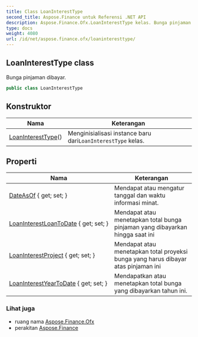 ```yaml
---
title: Class LoanInterestType
second_title: Aspose.Finance untuk Referensi .NET API
description: Aspose.Finance.Ofx.LoanInterestType kelas. Bunga pinjaman dibayar.
type: docs
weight: 4080
url: /id/net/aspose.finance.ofx/loaninteresttype/
---
```

## LoanInterestType class

Bunga pinjaman dibayar.

```csharp
public class LoanInterestType
```

## Konstruktor

| Nama | Keterangan |
| --- | --- |
| [LoanInterestType](loaninteresttype/)() | Menginisialisasi instance baru dari`LoanInterestType` kelas. |

## Properti

| Nama | Keterangan |
| --- | --- |
| [DateAsOf](../../aspose.finance.ofx/loaninteresttype/dateasof/) { get; set; } | Mendapat atau mengatur tanggal dan waktu informasi minat. |
| [LoanInterestLoanToDate](../../aspose.finance.ofx/loaninteresttype/loaninterestloantodate/) { get; set; } | Mendapat atau menetapkan total bunga pinjaman yang dibayarkan hingga saat ini |
| [LoanInterestProject](../../aspose.finance.ofx/loaninteresttype/loaninterestproject/) { get; set; } | Mendapat atau menetapkan total proyeksi bunga yang harus dibayar atas pinjaman ini |
| [LoanInterestYearToDate](../../aspose.finance.ofx/loaninteresttype/loaninterestyeartodate/) { get; set; } | Mendapatkan atau menetapkan total bunga yang dibayarkan tahun ini. |

### Lihat juga

* ruang nama [Aspose.Finance.Ofx](../../aspose.finance.ofx/)
* perakitan [Aspose.Finance](../../)


